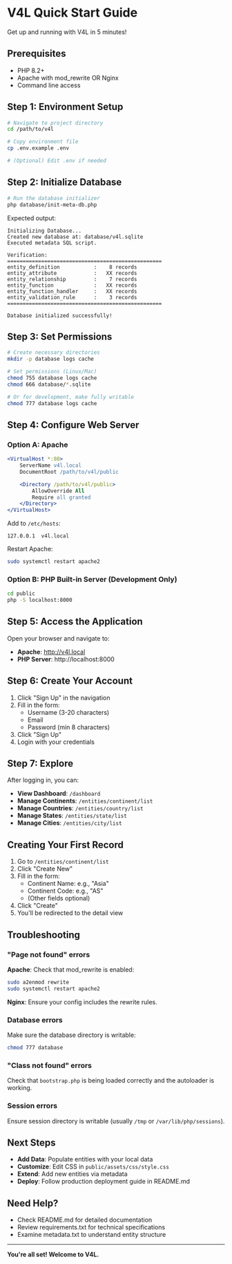 # V4L Quick Start Guide

Get up and running with V4L in 5 minutes!

## Prerequisites

- PHP 8.2+
- Apache with mod_rewrite OR Nginx
- Command line access

## Step 1: Environment Setup

```bash
# Navigate to project directory
cd /path/to/v4l

# Copy environment file
cp .env.example .env

# (Optional) Edit .env if needed
```

## Step 2: Initialize Database

```bash
# Run the database initializer
php database/init-meta-db.php
```

Expected output:
```
Initializing Database...
Created new database at: database/v4l.sqlite
Executed metadata SQL script.

Verification:
==================================================
entity_definition           :    8 records
entity_attribute            :   XX records
entity_relationship         :    7 records
entity_function             :   XX records
entity_function_handler     :   XX records
entity_validation_rule      :    3 records
==================================================

Database initialized successfully!
```

## Step 3: Set Permissions

```bash
# Create necessary directories
mkdir -p database logs cache

# Set permissions (Linux/Mac)
chmod 755 database logs cache
chmod 666 database/*.sqlite

# Or for development, make fully writable
chmod 777 database logs cache
```

## Step 4: Configure Web Server

### Option A: Apache

```apache
<VirtualHost *:80>
    ServerName v4l.local
    DocumentRoot /path/to/v4l/public

    <Directory /path/to/v4l/public>
        AllowOverride All
        Require all granted
    </Directory>
</VirtualHost>
```

Add to `/etc/hosts`:
```
127.0.0.1  v4l.local
```

Restart Apache:
```bash
sudo systemctl restart apache2
```

### Option B: PHP Built-in Server (Development Only)

```bash
cd public
php -S localhost:8000
```

## Step 5: Access the Application

Open your browser and navigate to:

- **Apache**: http://v4l.local
- **PHP Server**: http://localhost:8000

## Step 6: Create Your Account

1. Click "Sign Up" in the navigation
2. Fill in the form:
   - Username (3-20 characters)
   - Email
   - Password (min 8 characters)
3. Click "Sign Up"
4. Login with your credentials

## Step 7: Explore

After logging in, you can:

- **View Dashboard**: `/dashboard`
- **Manage Continents**: `/entities/continent/list`
- **Manage Countries**: `/entities/country/list`
- **Manage States**: `/entities/state/list`
- **Manage Cities**: `/entities/city/list`

## Creating Your First Record

1. Go to `/entities/continent/list`
2. Click "Create New"
3. Fill in the form:
   - Continent Name: e.g., "Asia"
   - Continent Code: e.g., "AS"
   - (Other fields optional)
4. Click "Create"
5. You'll be redirected to the detail view

## Troubleshooting

### "Page not found" errors

**Apache**: Check that mod_rewrite is enabled:
```bash
sudo a2enmod rewrite
sudo systemctl restart apache2
```

**Nginx**: Ensure your config includes the rewrite rules.

### Database errors

Make sure the database directory is writable:
```bash
chmod 777 database
```

### "Class not found" errors

Check that `bootstrap.php` is being loaded correctly and the autoloader is working.

### Session errors

Ensure session directory is writable (usually `/tmp` or `/var/lib/php/sessions`).

## Next Steps

- **Add Data**: Populate entities with your local data
- **Customize**: Edit CSS in `public/assets/css/style.css`
- **Extend**: Add new entities via metadata
- **Deploy**: Follow production deployment guide in README.md

## Need Help?

- Check README.md for detailed documentation
- Review requirements.txt for technical specifications
- Examine metadata.txt to understand entity structure

---

**You're all set! Welcome to V4L.**
